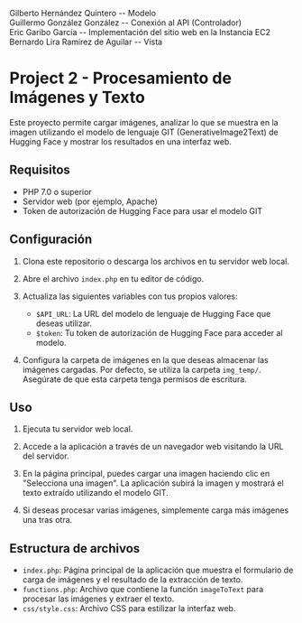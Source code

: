 Gilberto Hernández Quintero  --  Modelo<br>
Guillermo González González  --  Conexión al API (Controlador)<br>
Eric Garibo García  --  Implementación del sitio web en la Instancia EC2<br>
Bernardo Lira Ramírez de Aguilar  --  Vista<br>

# Project 2 - Procesamiento de Imágenes y Texto

Este proyecto permite cargar imágenes, analizar lo que se muestra en la imagen utilizando el modelo de lenguaje GIT (GenerativeImage2Text) de Hugging Face y mostrar los resultados en una interfaz web.

## Requisitos

- PHP 7.0 o superior
- Servidor web (por ejemplo, Apache)
- Token de autorización de Hugging Face para usar el modelo GIT

## Configuración

1. Clona este repositorio o descarga los archivos en tu servidor web local.

2. Abre el archivo `index.php` en tu editor de código.

3. Actualiza las siguientes variables con tus propios valores:
   - `$API_URL`: La URL del modelo de lenguaje de Hugging Face que deseas utilizar.
   - `$token`: Tu token de autorización de Hugging Face para acceder al modelo.

4. Configura la carpeta de imágenes en la que deseas almacenar las imágenes cargadas. Por defecto, se utiliza la carpeta `img_temp/`. Asegúrate de que esta carpeta tenga permisos de escritura.

## Uso

1. Ejecuta tu servidor web local.

2. Accede a la aplicación a través de un navegador web visitando la URL del servidor.

3. En la página principal, puedes cargar una imagen haciendo clic en "Selecciona una imagen". La aplicación subirá la imagen y mostrará el texto extraído utilizando el modelo GIT.

4. Si deseas procesar varias imágenes, simplemente carga más imágenes una tras otra.

## Estructura de archivos

- `index.php`: Página principal de la aplicación que muestra el formulario de carga de imágenes y el resultado de la extracción de texto.
- `functions.php`: Archivo que contiene la función `imageToText` para procesar las imágenes y extraer el texto.
- `css/style.css`: Archivo CSS para estilizar la interfaz web.
